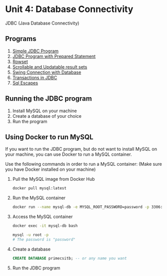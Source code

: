 # Unit 4: Database Connectivity

JDBC (Java Database Connectivity)

## Programs

1. [Simple JDBC Program](JDBC.java)
2. [JDBC Program with Prepared Statement](PreparedStatementDemo.java)
3. [Rowset](RowSetDemo.java)
4. [Scrollable and Updatable result sets](ScrollableAndUpdatableResultSet.java)
5. [Swing Connection with Database](SwingConnection.java)
6. [Transactions in JDBC](TransactionsDemo.java)
7. [Sql Escapes](SqlEscapes.java)

## Running the JDBC program

1. Install MySQL on your machine
2. Create a database of your choice
3. Run the program

## Using Docker to run MySQL

If you want to run the JDBC program, but do not want to install MySQL on your machine, you can use Docker to run a MySQL
container.

Use the following commands in order to run a MySQL container: (Make sure you have Docker installed on your machine)

1. Pull the MySQL image from Docker Hub

   ```bash
   docker pull mysql:latest
   ```

2. Run the MySQL container

   ```bash
   docker run --name mysql-db -e MYSQL_ROOT_PASSWORD=password -p 3306:3306 -d mysql:latest
   ```

3. Access the MySQL container

   ```bash
   docker exec -it mysql-db bash
   ```

   ```bash
   mysql -u root -p
   # The password is "password"
   ```

4. Create a database

   ```sql
   CREATE DATABASE primecsitb; -- or any name you want
   ```

5. Run the JDBC program
